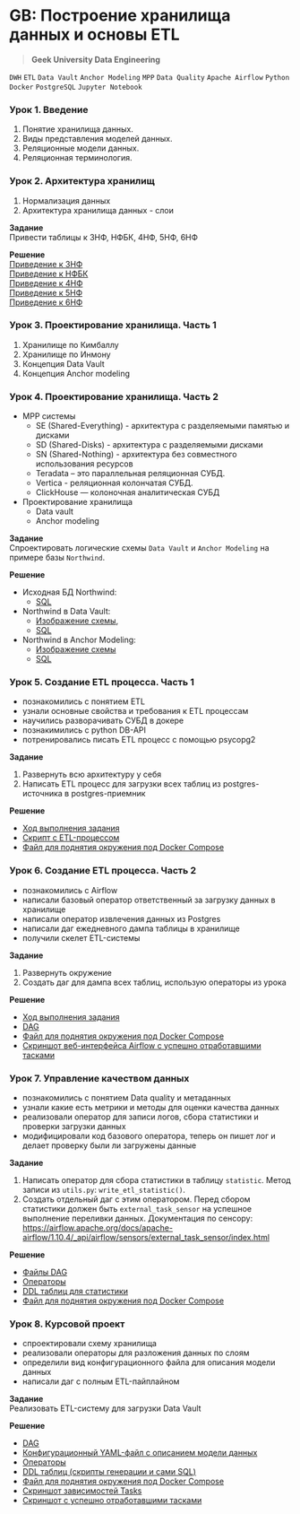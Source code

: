 # GB: Построение хранилища данных и основы ETL
> **Geek University Data Engineering**

`DWH` `ETL` `Data Vault` `Anchor Modeling` `MPP` `Data Quality`
 `Apache Airflow` `Python` `Docker` `PostgreSQL` `Jupyter Notebook` 

### Урок 1. Введение
1. Понятие хранилища данных.
2. Виды представления моделей данных.
3. Реляционные модели данных.
4. Реляционная терминология.

### Урок 2. Архитектура хранилищ
1. Нормализация данных
2. Архитектура хранилища данных - слои

**Задание** <br>
Привести таблицы к 3НФ, НФБК, 4НФ, 5НФ, 6НФ

**Решение** <br>
[Приведение к 3НФ](https://github.com/bostspb/etl/blob/main/lesson02/3NF.png) <br>
[Приведение к НФБК](https://github.com/bostspb/etl/blob/main/lesson02/BCNF.png) <br>
[Приведение к 4НФ](https://github.com/bostspb/etl/blob/main/lesson02/4NF.png) <br>
[Приведение к 5НФ](https://github.com/bostspb/etl/blob/main/lesson02/5NF.png) <br>
[Приведение к 6НФ](https://github.com/bostspb/etl/blob/main/lesson02/6NF.png) <br>


### Урок 3. Проектирование хранилища. Часть 1
1. Хранилище по Кимбаллу
2. Хранилище по Инмону
3. Концепция Data Vault
4. Концепция Anchor modeling

### Урок 4. Проектирование хранилища. Часть 2
- MPP системы    
    - SE (Shared-Everything) - архитектура с разделяемыми памятью и дисками
    - SD (Shared-Disks) - архитектура с разделяемыми дисками
    - SN (Shared-Nothing) - архитектура без совместного использования ресурсов
    - Teradata – это параллельная реляционная СУБД.
    - Vertica - реляционная колончатая СУБД.
    - ClickHouse — колоночная аналитическая СУБД
- Проектирование хранилища
    - Data vault
    - Anchor modeling

**Задание** <br>
Спроектировать логические схемы `Data Vault` и `Anchor Modeling` на примере базы `Northwind`.

**Решение** <br>
- Исходная БД Northwind:
    - [SQL](https://github.com/bostspb/etl/blob/main/lesson04/Northwind.sql) 
- Northwind в Data Vault:
    - [Изображение схемы](https://github.com/bostspb/etl/blob/main/lesson04/northwind_data_vault.png), 
    - [SQL](https://github.com/bostspb/etl/blob/main/lesson04/Northwind%20Data%20vault.sql) 
- Northwind в Anchor Modeling:
    - [Изображение схемы](https://github.com/bostspb/etl/blob/main/lesson04/northwind_anchor_modeling.png)
    - [SQL](https://github.com/bostspb/etl/blob/main/lesson04/Northwind%20Anchor%20modeling.sql) 


### Урок 5. Создание ETL процесса. Часть 1
- познакомились с понятием ETL
- узнали основные свойства и требования к ETL процессам
- научились разворачивать СУБД в докере
- познакимились с python DB-API
- потренировались писать ETL процесс с помощью psycopg2

**Задание** <br>
1) Развернуть всю архитектуру у себя
2) Написать ETL процесс для загрузки всех таблиц из postgres-источника в postgres-приемник

**Решение** <br>
- [Ход выполнения задания](https://github.com/bostspb/etl/blob/main/lesson05/lesson05.md)
- [Скрипт с ETL-процессом](https://github.com/bostspb/etl/blob/main/lesson05/etl.py)
- [Файл для поднятия окружения под Docker Compose](https://github.com/bostspb/etl/blob/main/lesson05/docker-compose.yml)


### Урок 6. Создание ETL процесса. Часть 2
- познакомились с Airflow
- написали базовый оператор ответственный за загрузку данных в хранилище
- написали оператор извлечения данных из Postgres 
- написали даг ежедневного дампа таблицы в хранилище
- получили скелет ETL-системы

**Задание** <br>
1) Развернуть окружение
2) Создать даг для дампа всех таблиц, использую операторы из урока

**Решение** <br>
- [Ход выполнения задания](https://github.com/bostspb/etl/blob/main/lesson06/lesson06.md)
- [DAG](https://github.com/bostspb/etl/blob/main/lesson06/dags/lesson06_dag.py)
- [Файл для поднятия окружения под Docker Compose](https://github.com/bostspb/etl/blob/main/lesson06/docker-compose.yml)
- [Скриншот веб-интерфейса Airflow с успешно отработавшими тасками](https://github.com/bostspb/etl/blob/main/lesson06/lesson06_ag_tree_view.png)


### Урок 7. Управление качеством данных
- познакомились с понятием Data quality и метаданных
- узнали какие есть метрики и методы для оценки качества данных
- реализовали оператор для записи логов, сбора статистики и проверки загрузки данных
- модифицировали код базового оператора, теперь он пишет лог и делает проверку были ли загружены данные

**Задание** <br>
1) Написать оператор для сбора статистики в таблицу `statistic`. Метод записи из `utils.py`: `write_etl_statistic()`.
2) Создать отдельный даг с этим оператором. Перед сбором статистики должен быть `external_task_sensor` на успешное выполнение переливки данных. 
Документация по сенсору: https://airflow.apache.org/docs/apache-airflow/1.10.4/_api/airflow/sensors/external_task_sensor/index.html

**Решение** <br>
- [Файлы DAG](https://github.com/bostspb/etl/tree/main/lesson07/dags)
- [Операторы](https://github.com/bostspb/etl/tree/main/lesson07/operators)
- [DDL таблиц для статистики](https://github.com/bostspb/etl/blob/main/lesson07/create_tables.py)
- [Файл для поднятия окружения под Docker Compose](https://github.com/bostspb/etl/blob/main/lesson07/docker-compose.yml)


### Урок 8. Курсовой проект
- спроектировали схему хранилища
- реализовали операторы для разложения данных по слоям
- определили вид конфигурационного файла для описания модели данных
- написали даг с полным ETL-пайплайном 

**Задание** <br>
Реализовать ETL-систему для загрузки Data Vault

**Решение** <br>
- [DAG](https://github.com/bostspb/etl/blob/main/lesson08/dags/data_vault_dag.py)
- [Конфигурационный YAML-файл с описанием модели данных](https://github.com/bostspb/etl/blob/main/lesson08/dags/schema.yaml)
- [Операторы](https://github.com/bostspb/etl/tree/main/lesson08/operators)
- [DDL таблиц (скрипты генерации и сами SQL)](https://github.com/bostspb/etl/tree/main/lesson08/ddl)
- [Файл для поднятия окружения под Docker Compose](https://github.com/bostspb/etl/blob/main/lesson08/docker-compose.yml)
- [Скриншот зависимостей Tasks](https://github.com/bostspb/etl/blob/main/lesson08/task_links.png)
- [Скриншот с успешно отработавшими тасками](https://github.com/bostspb/etl/blob/main/lesson08/task_tree.png)